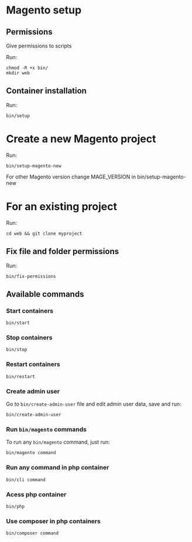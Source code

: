 # Magento setup

## Permissions

Give permissions to scripts

Run:
```shell script
chmod -R +x bin/
mkdir web
```

## Container installation
Run:
```shell script
bin/setup
```

# Create a new Magento project
Run:
```shell script
bin/setup-magento-new
```
For other Magento version change MAGE_VERSION in bin/setup-magento-new


# For an existing project
Run:
```shell script
cd web && git clone myproject
```

## Fix file and folder permissions

Run:
```shell script
bin/fix-permissions
```

## Available commands

### Start containers
```shell script
bin/start
```

### Stop containers
```shell script
bin/stop
```

### Restart containers
```shell script
bin/restart
```

### Create admin user

Go to `bin/create-admin-user` file and edit admin user data, save and run:

```shell script
bin/create-admin-user
```

### Run `bin/magento` commands

To run any `bin/magento` command, just run:

```shell script
bin/magento command
```

### Run any command in php container

```shell script
bin/cli command
```

### Acess php container

```shell script
bin/php
```

### Use composer in php containers

```shell script
bin/composer command
```

